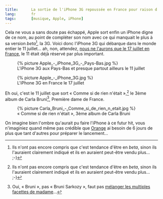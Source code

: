 ```yaml
--- 
title:      La sortie de l'iPhone 3G repoussée en France pour raison d'État 
lang:       fr 
tags:       [musique, Apple, iPhone]
---
```


Cela ne vous a sans doute pas échappé, Apple sort enfin un iPhone digne de ce nom, au point de compléter son nom avec ce qui manquait le plus à sa version *beta*[^1], la 3G. Voici donc l'iPhone 3G qui débarque dans le monde entier le 11 juillet... ah, non, attendez, [nous ne l'aurons que le 17 juillet en France](http://www.iphon.fr/post/2008/06/09/Le-11-Non-le-17-juillet), le 11 était déjà réservé par plus important.


[^1]: Ils n'ont pas encore compris que c'est tendance d'être en *beta*, sinon ils l'auraient clairement indiqué et ils en auraient peut-être vendu plus... ;-)

<figure>
  {% picture Apple_-_iPhone_3G_-_Pays-Bas.jpg %}
  <figcaption>
    L'iPhone 3G aux Pays-Bas et presque partout ailleurs le 11 juillet
  </figcaption>
</figure>


<figure>
  {% picture Apple_-_iPhone_3G.jpg %}
  <figcaption>
    L'iPhone 3G en France le 17 juillet
  </figcaption>
</figure>


Eh oui, c'est le 11 juillet que sort « Comme si de rien n'était »,[^1] le 3ème album de Carla Bruni[^2], Première dame de France.

<figure>
  {% picture Carla_Bruni_-_Comme_si_de_rien_n_etait.jpg %}
  <figcaption>
    « Comme si de rien n'était », 3ème album de Carla Bruni
  </figcaption>
</figure>


On imagine bien l'ombre qu'aurait pu faire l'iPhone à ce futur hit, vous n'imaginiez quand même pas crédible que [Orange](http://iphone.orange.fr/) ai besoin de 6 jours de plus que tant d'autres pour préparer le lancement...


[^1]: La virgule est importante, c'est beau la langue française... ;-)

[^2]: Oui, « Bruni », pas « Bruni Sarkozy », faut pas [mélanger les multiples facettes de madame](http://www.europe1.fr/Info/Actualite-Politique/Institutions/Carla-Bruni-reste-de-gauche-mais-votera-Sarkozy)...
